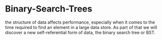 # Binary-Search-Trees
the structure of data affects performance, especially when it comes to the time required to find an element in a large data store. As part of that we will discover a new self-referential form of data, the binary search tree or BST.
